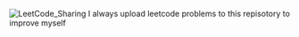 ![LeetCode_Sharing](https://github.com/user-attachments/assets/74b52fc3-2261-42b9-9e64-e5b264cd5dd6)
I always upload leetcode problems to this repisotory to improve myself
